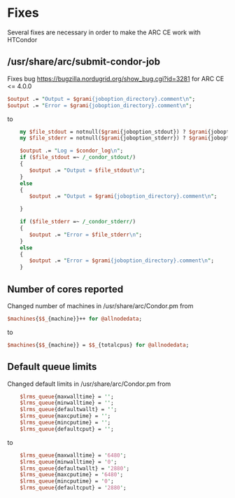 # Fixes
Several fixes are necessary in order to make the ARC CE work with HTCondor

## /usr/share/arc/submit-condor-job
Fixes bug https://bugzilla.nordugrid.org/show_bug.cgi?id=3281 for ARC CE <= 4.0.0
```perl
$output .= "Output = $grami{joboption_directory}.comment\n";
$output .= "Error = $grami{joboption_directory}.comment\n";
```
to
```perl
    my $file_stdout = notnull($grami{joboption_stdout}) ? $grami{joboption_stdout} : $grami{joboption_directory}.".comment";
    my $file_stderr = notnull($grami{joboption_stderr}) ? $grami{joboption_stderr} : $grami{joboption_directory}.".comment";

    $output .= "Log = $condor_log\n";
    if ($file_stdout =~ /_condor_stdout/)
    {
       $output .= "Output = $file_stdout\n";
    }
    else
    {
       $output .= "Output = $grami{joboption_directory}.comment\n";

    }

    if ($file_stderr =~ /_condor_stderr/)
    {
       $output .= "Error = $file_stderr\n";
    }
    else
    {
       $output .= "Error = $grami{joboption_directory}.comment\n";
    }
```

## Number of cores reported
Changed number of machines in /usr/share/arc/Condor.pm from
```perl
$machines{$$_{machine}}++ for @allnodedata;
```
to
```perl
$machines{$$_{machine}} = $$_{totalcpus} for @allnodedata;
```

## Default queue limits
Changed default limits in /usr/share/arc/Condor.pm from
```perl
    $lrms_queue{maxwalltime} = '';
    $lrms_queue{minwalltime} = '';
    $lrms_queue{defaultwallt} = '';
    $lrms_queue{maxcputime} = '';
    $lrms_queue{mincputime} = '';
    $lrms_queue{defaultcput} = '';
```
to
```perl
    $lrms_queue{maxwalltime} = '6480';
    $lrms_queue{minwalltime} = '0';
    $lrms_queue{defaultwallt} = '2880';
    $lrms_queue{maxcputime} = '6480';
    $lrms_queue{mincputime} = '0';
    $lrms_queue{defaultcput} = '2880';
```
